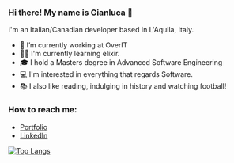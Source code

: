 ### Hi there! My name is Gianluca 👋
I'm an Italian/Canadian developer based in L'Aquila, Italy. 

- 🔭 I’m currently working at OverIT
- 🧙‍♂️ I'm currently learning elixir.
- 🎓 I hold a Masters degree in Advanced Software Engineering
- 💻 I'm interested in everything that regards Software.
- 📚 I also like reading, indulging in history and watching football! 

### How to reach me:
- <a href="https://gianlucarea.github.io"> Portfolio </a>
- <a href="https://www.linkedin.com/in/gianlucarea"> LinkedIn</a>

<!--
**gianlucarea/gianlucarea** is a ✨ _special_ ✨ repository because its `README.md` (this file) appears on your GitHub profile.

Here are some ideas to get you started:

- 🌱 I’m currently learning ...
- 👯 I’m looking to collaborate on ...
- 🤔 I’m looking for help with ...
- 💬 Ask me about ...
- 📫 How to reach me: ...
- 😄 Pronouns: ...
- ⚡ Fun fact: ...
-->

[![Top Langs](https://github-readme-stats-gianluca-reas-projects.vercel.app/api/top-langs/?username=gianlucarea&theme=dracula&size_weight=0&count_weight=1&hide=blade,SCSS,HTML,CSS,Jupyter+Notebook)](https://github.com/anuraghazra/github-readme-stats)

